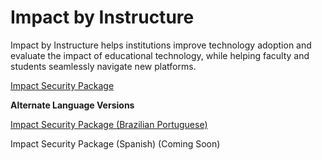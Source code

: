 # Impact by Instructure

Impact by Instructure helps institutions improve technology adoption and evaluate the impact of educational technology, while helping faculty and students seamlessly navigate new platforms.

[Impact Security Package](https://inst.bid/impact/dl)

**Alternate Language Versions**

[Impact Security Package (Brazilian Portuguese)](https://inst.bid/pt-br/impact/dl)

Impact Security Package (Spanish) (Coming Soon) 

<!-- (https://inst.bid/es-la/impact/dl) -->
